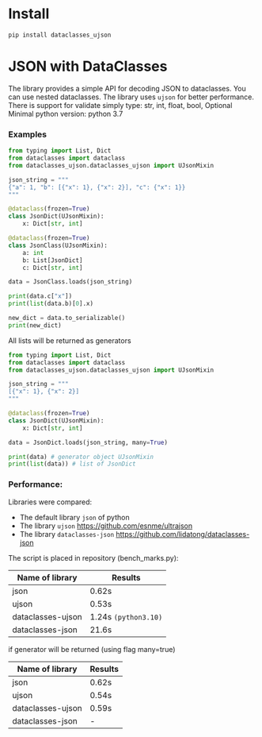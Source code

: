 # Install

`pip install dataclasses_ujson`

# JSON with DataClasses 

The library provides a simple API for decoding JSON to dataclasses.
You can use nested dataclasses. The library uses `ujson` for better performance.
There is support for validate simply type: str, int, float, bool, Optional
Minimal python version: python 3.7

### Examples

```python
from typing import List, Dict
from dataclasses import dataclass
from dataclasses_ujson.dataclasses_ujson import UJsonMixin

json_string = """
{"a": 1, "b": [{"x": 1}, {"x": 2}], "c": {"x": 1}}
"""

@dataclass(frozen=True)
class JsonDict(UJsonMixin):
    x: Dict[str, int]

@dataclass(frozen=True)
class JsonClass(UJsonMixin):
    a: int
    b: List[JsonDict]
    c: Dict[str, int]

data = JsonClass.loads(json_string)

print(data.c["x"])
print(list(data.b)[0].x)

new_dict = data.to_serializable()
print(new_dict)

```

All lists will be returned as generators

```python
from typing import List, Dict
from dataclasses import dataclass
from dataclasses_ujson.dataclasses_ujson import UJsonMixin

json_string = """
[{"x": 1}, {"x": 2}]
"""

@dataclass(frozen=True)
class JsonDict(UJsonMixin):
    x: Dict[str, int]

data = JsonDict.loads(json_string, many=True)

print(data) # generator object UJsonMixin
print(list(data)) # list of JsonDict

```

### Performance:

Libraries were compared:

* The default library `json` of python
* The library `ujson` https://github.com/esnme/ultrajson
* The library `dataclasses-json` https://github.com/lidatong/dataclasses-json

The script is placed in repository (bench_marks.py):


|Name of library|Results|
|---------------|-------|
|json           |0.62s|
|ujson          |0.53s|
|dataclasses-ujson    |1.24s `(python3.10)`|
|dataclasses-json    |21.6s|

if generator will be returned (using flag many=true)

|Name of library|Results|
|---------------|-------|
|json           |0.62s|
|ujson          |0.54s|
|dataclasses-ujson    |0.59s|
|dataclasses-json    |-|

